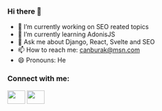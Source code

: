 ### Hi there 👋

<!--
**canburaks/canburaks** is a ✨ _special_ ✨ repository because its `README.md` (this file) appears on your GitHub profile.

Here are some ideas to get you started:
-->

- 🔭 I’m currently working on SEO reated topics
- 🌱 I’m currently learning AdonisJS
- 💬 Ask me about Django, React, Svelte and SEO
- 📫 How to reach me: canburak@msn.com
- 😄 Pronouns: He


<h3 align="left">Connect with me:</h3>
<p align="left">
<a href="https://twitter.com/canburaks" target="blank"><img align="center" src="https://cdn.jsdelivr.net/npm/simple-icons@3.0.1/icons/twitter.svg" alt="" height="30" width="40" /></a>
<a href="https://www.linkedin.com/in/cbsofyalioglu/" target="blank"><img align="center" src="https://cdn.jsdelivr.net/npm/simple-icons@3.0.1/icons/linkedin.svg" alt="" height="30" width="40" /></a>
</p>
